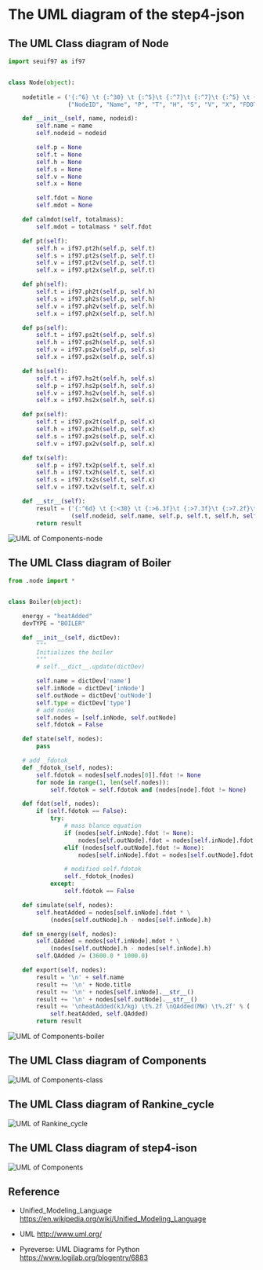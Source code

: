 # The UML diagram of the step4-json

## The UML Class diagram of Node

```python
import seuif97 as if97


class Node(object):
  
    nodetitle = ('{:^6} \t {:^30} \t {:^5}\t {:^7}\t {:^7}\t {:^5} \t {:^7}\t {:^7}\t {:^5}\t {:^10}'.format
                 ("NodeID", "Name", "P", "T", "H", "S", "V", "X", "FDOT", "MDOT"))

    def __init__(self, name, nodeid):
        self.name = name
        self.nodeid = nodeid

        self.p = None
        self.t = None
        self.h = None
        self.s = None
        self.v = None
        self.x = None

        self.fdot = None
        self.mdot = None

    def calmdot(self, totalmass):
        self.mdot = totalmass * self.fdot

    def pt(self):
        self.h = if97.pt2h(self.p, self.t)
        self.s = if97.pt2s(self.p, self.t)
        self.v = if97.pt2v(self.p, self.t)
        self.x = if97.pt2x(self.p, self.t)

    def ph(self):
        self.t = if97.ph2t(self.p, self.h)
        self.s = if97.ph2s(self.p, self.h)
        self.v = if97.ph2v(self.p, self.h)
        self.x = if97.ph2x(self.p, self.h)

    def ps(self):
        self.t = if97.ps2t(self.p, self.s)
        self.h = if97.ps2h(self.p, self.s)
        self.v = if97.ps2v(self.p, self.s)
        self.x = if97.ps2x(self.p, self.s)

    def hs(self):
        self.t = if97.hs2t(self.h, self.s)
        self.p = if97.hs2p(self.h, self.s)
        self.v = if97.hs2v(self.h, self.s)
        self.x = if97.hs2x(self.h, self.s)

    def px(self):
        self.t = if97.px2t(self.p, self.x)
        self.h = if97.px2h(self.p, self.x)
        self.s = if97.px2s(self.p, self.x)
        self.v = if97.px2v(self.p, self.x)

    def tx(self):
        self.p = if97.tx2p(self.t, self.x)
        self.h = if97.tx2h(self.t, self.x)
        self.s = if97.tx2s(self.t, self.x)
        self.v = if97.tx2v(self.t, self.x)

    def __str__(self):
        result = ('{:^6d} \t {:<30} \t {:>6.3f}\t {:>7.3f}\t {:>7.2f}\t {:>5.2f} \t {:>7.3f}\t {:>5.3}\t {:>6.4f}\t {:>.2f}'.format
                  (self.nodeid, self.name, self.p, self.t, self.h, self.s, self.v, self.x, self.fdot, self.mdot))
        return result
```

![UML of Components-node](./img/uml-json-components-node.jpg)

## The UML Class diagram of Boiler

```python
from .node import *


class Boiler(object):

    energy = "heatAdded"
    devTYPE = "BOILER"

    def __init__(self, dictDev):
        """
        Initializes the boiler
        """
        # self.__dict__.update(dictDev)

        self.name = dictDev['name']
        self.inNode = dictDev['inNode']
        self.outNode = dictDev['outNode']
        self.type = dictDev['type']
        # add nodes
        self.nodes = [self.inNode, self.outNode]
        self.fdotok = False

    def state(self, nodes):
        pass

    # add _fdotok_
    def _fdotok_(self, nodes):
        self.fdotok = nodes[self.nodes[0]].fdot != None
        for node in range(1, len(self.nodes)):
            self.fdotok = self.fdotok and (nodes[node].fdot != None)

    def fdot(self, nodes):
        if (self.fdotok == False):
            try:
                # mass blance equation
                if (nodes[self.inNode].fdot != None):
                    nodes[self.outNode].fdot = nodes[self.inNode].fdot
                elif (nodes[self.outNode].fdot != None):
                    nodes[self.inNode].fdot = nodes[self.outNode].fdot

                # modified self.fdotok
                self._fdotok_(nodes)
            except:
                self.fdotok == False

    def simulate(self, nodes):
        self.heatAdded = nodes[self.inNode].fdot * \
            (nodes[self.outNode].h - nodes[self.inNode].h)

    def sm_energy(self, nodes):
        self.QAdded = nodes[self.inNode].mdot * \
            (nodes[self.outNode].h - nodes[self.inNode].h)
        self.QAdded /= (3600.0 * 1000.0)

    def export(self, nodes):
        result = '\n' + self.name
        result += '\n' + Node.title
        result += '\n' + nodes[self.inNode].__str__()
        result += '\n' + nodes[self.outNode].__str__()
        result += '\nheatAdded(kJ/kg) \t%.2f \nQAdded(MW) \t%.2f' % (
            self.heatAdded, self.QAdded)
        return result
```

![UML of Components-boiler](./img/uml-json-components-boiler.jpg)

## The UML Class diagram of Components

![UML of Components-class](./img/uml-json-components.jpg)

## The UML Class diagram of Rankine_cycle

![UML of Rankine_cycle](./img/uml-json-rankine_cycle.jpg)

## The UML Class diagram of step4-ison

![UML of Components](./img/uml-json-packages.jpg)

## Reference

* Unified_Modeling_Language https://en.wikipedia.org/wiki/Unified_Modeling_Language

* UML http://www.uml.org/

* Pyreverse: UML Diagrams for Python https://www.logilab.org/blogentry/6883
